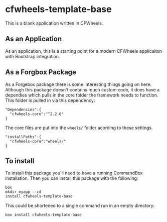 # cfwheels-template-base

This is a blank application written in CFWheels. 

## As an Application

As an application, this is a starting point for a modern CFWheels applicaiton with Bootstrap integration.

## As a Forgbox Package

As a Forgebox package there is some interesting things going on here. Although this package doesn't contains much custom code, it does have a dependies which pulls in the core folder the framework needs to function. This folder is pulled in via this dependency:

```
"Dependencies":{
  "cfwheels-core":"^2.2.0"
}
```

The core files are put into the `wheels/` folder acording to these settings.

```
"installPaths":{
  "cfwheels-core":"wheels/"
}
```

## To install

To install this package you'll need to have a running CommandBox installation. Then you can install this package with the following:

```
box
mkdir myapp --cd
install cfwheels-template-base
```

This could be shortened to a single command run in an empty directory:

```
box install cfwheels-template-base
```
